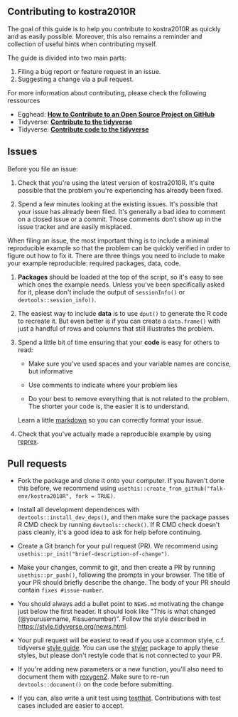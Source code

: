 ## Contributing to kostra2010R

The goal of this guide is to help you contribute to kostra2010R as quickly and as easily possible. 
Moreover, this also remains a reminder and collection of useful hints when contributing myself. 

The guide is divided into two main parts:

1. Filing a bug report or feature request in an issue.
1. Suggesting a change via a pull request.

For more information about contributing, please check the following ressources

* Egghead: [**How to Contribute to an Open Source Project on GitHub**](https://app.egghead.io/playlists/how-to-contribute-to-an-open-source-project-on-github)
* Tidyverse: [**Contribute to the tidyverse**](https://rstd.io/tidy-contrib)
* Tidyverse: [**Contribute code to the tidyverse**](https://www.tidyverse.org/blog/2017/08/contributing/)

## Issues

Before you file an issue:

1.  Check that you're using the latest version of kostra2010R. It's quite possible that the problem you're experiencing has already been fixed.

1.  Spend a few minutes looking at the existing issues. It's possible that your issue has already been filed.
    It's generally a bad idea to comment on a closed issue or a commit. 
    Those comments don't show up in the issue tracker and are easily misplaced.

When filing an issue, the most important thing is to include a minimal reproducible example so that the problem can be quickly verified in order to figure out how to fix it.
There are three things you need to include to make your example reproducible: required packages, data, code.

1.  **Packages** should be loaded at the top of the script, so it's easy to see which ones the example needs. 
    Unless you've been specifically asked for it, please don't include the output of `sessionInfo()` or `devtools::session_info()`.

1.  The easiest way to include **data** is to use `dput()` to generate the R code to recreate it. 
    But even better is if you can create a `data.frame()` with just a handful of rows and columns that still illustrates the problem.

1.  Spend a little bit of time ensuring that your **code** is easy for others to read:
  
    * Make sure you've used spaces and your variable names are concise, but informative
  
    * Use comments to indicate where your problem lies
  
    * Do your best to remove everything that is not related to the problem. The shorter your code is, the easier it is to understand.
     
    Learn a little [markdown](https://help.github.com/articles/basic-writing-and-formatting-syntax/) so you can correctly format your issue.
    
1.  Check that you've actually made a reproducible example by using [reprex](https://www.tidyverse.org/help/#reprex).

## Pull requests

*   Fork the package and clone it onto your computer. If you haven't done this before, we recommend using `usethis::create_from_github("falk-env/kostra2010R", fork = TRUE)`.

*   Install all development dependences with `devtools::install_dev_deps()`, and then make sure the package passes R CMD check by running `devtools::check()`. 
    If R CMD check doesn't pass cleanly, it's a good idea to ask for help before continuing. 

*   Create a Git branch for your pull request (PR). We recommend using `usethis::pr_init("brief-description-of-change")`.

*   Make your changes, commit to git, and then create a PR by running `usethis::pr_push()`, following the prompts in your browser.
    The title of your PR should briefly describe the change.
    The body of your PR should contain `fixes #issue-number`.

*   You should always add a bullet point to `NEWS.md` motivating the change just below the first header.
    It should look like "This is what changed (@yourusername, #issuenumber)".
    Follow the style described in <https://style.tidyverse.org/news.html>.

*   Your pull request will be easiest to read if you use a common style, c.f. tidyverse [style guide](https://style.tidyverse.org).
    You can use the [styler](https://CRAN.R-project.org/package=styler) package to apply these styles, but please don't restyle code that is not connected to your PR.

*   If you're adding new parameters or a new function, you'll also need to document them with [roxygen2](https://cran.r-project.org/package=roxygen2).
    Make sure to re-run `devtools::document()` on the code before submitting.

*   If you can, also write a unit test using [testthat](https://cran.r-project.org/package=testthat).
    Contributions with test cases included are easier to accept.


